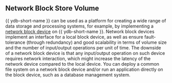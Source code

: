 ## Network Block Store Volume

{{ ydb-short-name }} can be used as a platform for creating a wide range of data storage and processing systems, for example, by implementing a [network block device](https://en.wikipedia.org/wiki/Network_block_device) on {{ ydb-short-name }}. Network block devices implement an interface for a local block device, as well as ensure fault-tolerance (through redundancy) and good scalability in terms of volume size and the number of input/output operations per unit of time. The downside of a network block device is that any input/output operation on such device requires network interaction, which might increase the latency of the network device compared to the local device. You can deploy a common file system on a network block device and/or run an application directly on the block device, such as a database management system.

